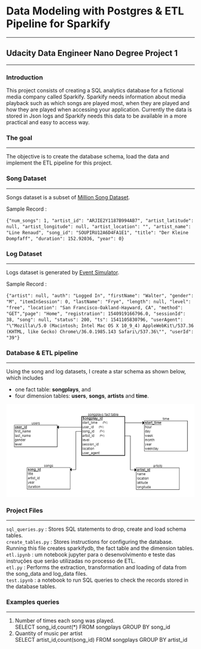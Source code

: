 #  Data Modeling with Postgres & ETL Pipeline for Sparkify 
***
## Udacity Data Engineer Nano Degree Project 1
***
### Introduction

This project consists of creating a SQL analytics database for a fictional media company called Sparkify. Sparkify needs information about media playback such as which songs are played most, when they are played and how they are played when accessing your application. Currently the data is stored in Json logs and Sparkify needs this data to be available in a more practical and easy to access way.

### The goal
***
The objective is to create the database schema, load the data and implement the ETL pipeline for this project.

### Song Dataset
***
Songs dataset is a subset of [Million Song Dataset](http://millionsongdataset.com/).

Sample Record :
```
{"num_songs": 1, "artist_id": "ARJIE2Y1187B994AB7", "artist_latitude": null, "artist_longitude": null, "artist_location": "", "artist_name": "Line Renaud", "song_id": "SOUPIRU12A6D4FA1E1", "title": "Der Kleine Dompfaff", "duration": 152.92036, "year": 0}
```

### Log Dataset
***
Logs dataset is generated by [Event Simulator](https://github.com/Interana/eventsim).

Sample Record :
```
{"artist": null, "auth": "Logged In", "firstName": "Walter", "gender": "M", "itemInSession": 0, "lastName": "Frye", "length": null, "level": "free", "location": "San Francisco-Oakland-Hayward, CA", "method": "GET","page": "Home", "registration": 1540919166796.0, "sessionId": 38, "song": null, "status": 200, "ts": 1541105830796, "userAgent": "\"Mozilla\/5.0 (Macintosh; Intel Mac OS X 10_9_4) AppleWebKit\/537.36 (KHTML, like Gecko) Chrome\/36.0.1985.143 Safari\/537.36\"", "userId": "39"}
```



### Database & ETL pipeline
***
Using the song and log datasets, I create a star schema as shown below, which includes 
* one fact table: **songplays**, and 
* four dimension tables: **users**, **songs**, **artists** and **time**.

![ERD](Sparkify_erd.png)


### Project Files
***
```sql_queries.py``` : Stores SQL statements to drop, create and load schema tables. <br>
```create_tables.py``` : Stores instructions for configuring the database. Running this file creates sparkifydb, the fact table and the dimension tables. <br>
```etl.ipynb``` : um notebook jupyter para o desenvolvimento e teste das instruções que serão utilizadas no processo de ETL. <br>
```etl.py``` : Performs the extraction, transformation and loading of data from the song_data and log_data files. <br>
```test.ipynb``` : a notebook to run SQL queries to check the records stored in the database tables.
### Examples queries
***
1. Number of times each song was played.<br>
SELECT song_id,count(*) FROM songplays GROUP BY song_id
2. Quantity of music per artist <br>
SELECT artist_id,count(song_id) FROM songplays GROUP BY artist_id